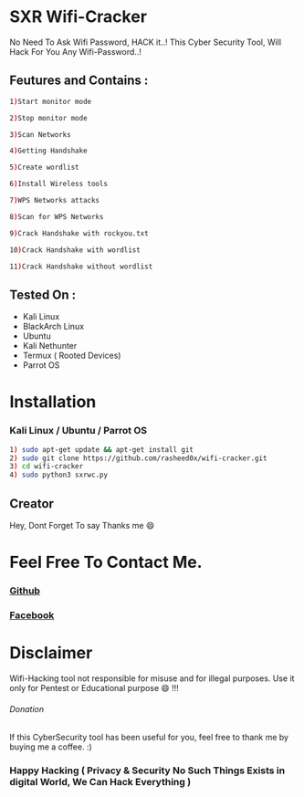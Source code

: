
# SXR Wifi-Cracker


No Need To Ask Wifi Password, HACK it..! This Cyber Security Tool, Will Hack For You Any Wifi-Password..!



## Feutures and Contains :


```bash 
1)Start monitor mode

2)Stop monitor mode

3)Scan Networks   

4)Getting Handshake

5)Create wordlist

6)Install Wireless tools                  

7)WPS Networks attacks 

8)Scan for WPS Networks

9)Crack Handshake with rockyou.txt

10)Crack Handshake with wordlist

11)Crack Handshake without wordlist
```

## Tested On :

* Kali Linux
* BlackArch Linux
* Ubuntu
* Kali Nethunter
* Termux ( Rooted Devices)
* Parrot OS


# Installation


### Kali Linux / Ubuntu / Parrot OS

```bash
1) sudo apt-get update && apt-get install git
2) sudo git clone https://github.com/rasheed0x/wifi-cracker.git
3) cd wifi-cracker
4) sudo python3 sxrwc.py
```

## Creator
Hey, Dont Forget To say Thanks me :smile:
# Feel Free To Contact Me.
### <a href="https://www.github.com/rasheed0x/">Github</a>
### <a href="https://www.facebook.com/aalrasheedsiam" rel="nofollow">Facebook</a>
# Disclaimer 

Wifi-Hacking tool not responsible for misuse and for illegal purposes. Use it only for Pentest or Educational purpose :smile: !!!

###### Donation

If this CyberSecurity tool has been useful for you, feel free to thank me by buying me a coffee. :)
 
 
 
 
### Happy Hacking ( Privacy & Security No Such Things Exists in digital World, We Can Hack Everything )



